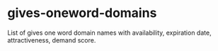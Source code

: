 # gives-oneword-domains
List of gives one word domain names with availability, expiration date, attractiveness, demand score.
